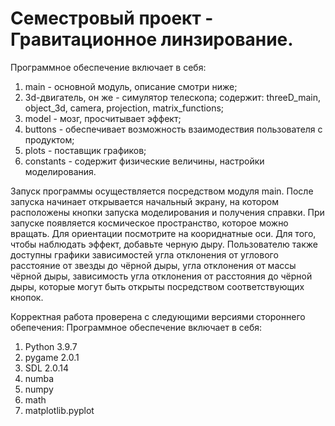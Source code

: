 # Семестровый проект - Гравитационное линзирование.

Программное обеспечение включает в себя:
 1. main - основной модуль, описание смотри ниже;
 2. 3d-двигатель, он же - симулятор телескопа; содержит: threeD_main, object_3d, camera, projection, matrix_functions;
 3. model - мозг, просчитывает эффект;
 4. buttons - обеспечивает возможность взаимодествия пользователя с продуктом;
 5. plots - поставщик графиков;
 6. constants - содержит физические величины, настройки моделирования.
 
 Запуск программы осуществляется посредством модуля main. После запуска начинает открывается начальный экранy, на котором расположены кнопки запуска моделирования и получения справки. При запуске появляется космическое пространство, которое можно вращать. Для ориентации посмотрите на коориднатные оси. Для того, чтобы наблюдать эффект, добавьте черную дыру. Пользователю также доступны графики зависимостей угла отклонения от углового расстояние от звезды до чёрной дыры, угла отклонения от массы чёрной дыры, зависимость угла отклонения от расстояния до чёрной дыры, которые могут быть открыты посредством соответствующих кнопок.
 
 Корректная работа проверена с следующими версиями стороннего обепечения:
 Программное обеспечение включает в себя:
 1. Python 3.9.7
 2. pygame 2.0.1
 3. SDL 2.0.14
 4. numba
 5. numpy
 6. math
 7. matplotlib.pyplot

